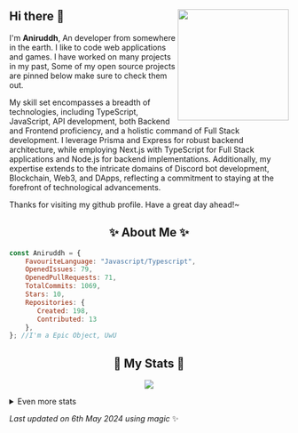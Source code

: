 ## Hi there 👋 <img align="right" src="https://avatars.githubusercontent.com/u/120038186?v=4" width="200" />
  I'm **Aniruddh**, An developer from somewhere in the earth. I like to code web applications and games. I have worked on many projects in my past, Some of my open source projects are pinned below make sure to check them out.
  
  My skill set encompasses a breadth of technologies, including TypeScript, JavaScript, API development, both Backend and Frontend proficiency, and a holistic command of Full Stack development. I leverage Prisma and Express for robust backend architecture, while employing Next.js with TypeScript for Full Stack applications and Node.js for backend implementations. Additionally, my expertise extends to the intricate domains of Discord bot development, Blockchain, Web3, and DApps, reflecting a commitment to staying at the forefront of technological advancements.
    
  Thanks for visiting my github profile. Have a great day ahead!~
    
  <h2 align="center"> ✨ About Me ✨</h2>
  
  ```js
  const Aniruddh = {
      FavouriteLanguage: "Javascript/Typescript",
      OpenedIssues: 79,
      OpenedPullRequests: 71,
      TotalCommits: 1069,
      Stars: 10,
      Repositories: {
         Created: 198,
         Contributed: 13
      },
  }; //I'm a Epic Object, UwU
  ```
    
  <h2 align="center"> 🚀 My Stats 🚀</h2>
  <p align="center">
  <img src="https://github-readme-streak-stats.herokuapp.com/?user=AnuPlayz&theme=tokyonight">
  </p>
  <details>
    <summary>
        Even more stats
    </summary>
    <p align="center">
      <img src="https://github-profile-trophy.vercel.app/?username=AnuPlayz&theme=dracula">
      <img src="https://github-readme-stats.vercel.app/api?username=AnuPlayz&theme=tokyonight&count_private=true&show_icons=true&include_all_commits=true">
    </p>
  </details>
  
<!-- Last updated on Mon May 06 2024 12:26:17 GMT+0000 (Coordinated Universal Time) ;-;-->
<i>Last updated on 6th May 2024 using magic</i> ✨ 